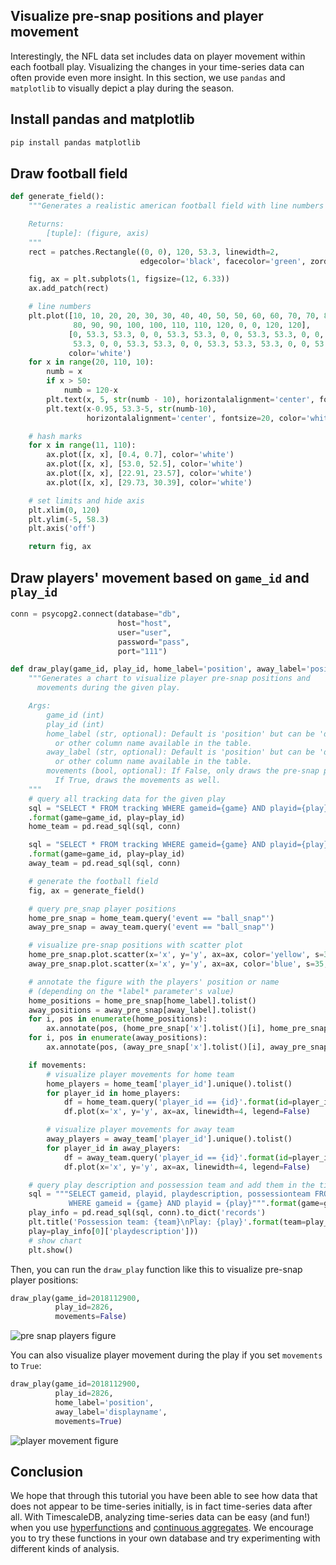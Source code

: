 ## Visualize pre-snap positions and player movement
Interestingly, the NFL data set includes data on player movement within each
football play. Visualizing the changes in your time-series data can often provide
even more insight. In this section, we use `pandas` and `matplotlib` to
visually depict a play during the season.

## Install pandas and matplotlib

```bash
pip install pandas matplotlib
```

## Draw football field

```python
def generate_field():
    """Generates a realistic american football field with line numbers and hash marks.

    Returns:
        [tuple]: (figure, axis)
    """
    rect = patches.Rectangle((0, 0), 120, 53.3, linewidth=2,
                             edgecolor='black', facecolor='green', zorder=0)

    fig, ax = plt.subplots(1, figsize=(12, 6.33))
    ax.add_patch(rect)

    # line numbers
    plt.plot([10, 10, 20, 20, 30, 30, 40, 40, 50, 50, 60, 60, 70, 70, 80,
              80, 90, 90, 100, 100, 110, 110, 120, 0, 0, 120, 120],
             [0, 53.3, 53.3, 0, 0, 53.3, 53.3, 0, 0, 53.3, 53.3, 0, 0, 53.3,
              53.3, 0, 0, 53.3, 53.3, 0, 0, 53.3, 53.3, 53.3, 0, 0, 53.3],
             color='white')
    for x in range(20, 110, 10):
        numb = x
        if x > 50:
            numb = 120-x
        plt.text(x, 5, str(numb - 10), horizontalalignment='center', fontsize=20, color='white')
        plt.text(x-0.95, 53.3-5, str(numb-10),
                 horizontalalignment='center', fontsize=20, color='white',rotation=180)

    # hash marks
    for x in range(11, 110):
        ax.plot([x, x], [0.4, 0.7], color='white')
        ax.plot([x, x], [53.0, 52.5], color='white')
        ax.plot([x, x], [22.91, 23.57], color='white')
        ax.plot([x, x], [29.73, 30.39], color='white')

    # set limits and hide axis
    plt.xlim(0, 120)
    plt.ylim(-5, 58.3)
    plt.axis('off')

    return fig, ax
```

## Draw players' movement based on `game_id` and `play_id`

```python
conn = psycopg2.connect(database="db",
                        host="host",
                        user="user",
                        password="pass",
                        port="111")

def draw_play(game_id, play_id, home_label='position', away_label='position', movements=False):
    """Generates a chart to visualize player pre-snap positions and
      movements during the given play.

    Args:
        game_id (int)
        play_id (int)
        home_label (str, optional): Default is 'position' but can be 'displayname'
          or other column name available in the table.
        away_label (str, optional): Default is 'position' but can be 'displayname'
          or other column name available in the table.
        movements (bool, optional): If False, only draws the pre-snap positions.
          If True, draws the movements as well.
    """
    # query all tracking data for the given play
    sql = "SELECT * FROM tracking WHERE gameid={game} AND playid={play} AND team='home'"\
    .format(game=game_id, play=play_id)
    home_team = pd.read_sql(sql, conn)

    sql = "SELECT * FROM tracking WHERE gameid={game} AND playid={play} AND team='away'"\
    .format(game=game_id, play=play_id)
    away_team = pd.read_sql(sql, conn)

    # generate the football field
    fig, ax = generate_field()

    # query pre_snap player positions
    home_pre_snap = home_team.query('event == "ball_snap"')
    away_pre_snap = away_team.query('event == "ball_snap"')

    # visualize pre-snap positions with scatter plot
    home_pre_snap.plot.scatter(x='x', y='y', ax=ax, color='yellow', s=35, zorder=3)
    away_pre_snap.plot.scatter(x='x', y='y', ax=ax, color='blue', s=35, zorder=3)

    # annotate the figure with the players' position or name
    # (depending on the *label* parameter's value)
    home_positions = home_pre_snap[home_label].tolist()
    away_positions = away_pre_snap[away_label].tolist()
    for i, pos in enumerate(home_positions):
        ax.annotate(pos, (home_pre_snap['x'].tolist()[i], home_pre_snap['y'].tolist()[i]))
    for i, pos in enumerate(away_positions):
        ax.annotate(pos, (away_pre_snap['x'].tolist()[i], away_pre_snap['y'].tolist()[i]))

    if movements:
        # visualize player movements for home team
        home_players = home_team['player_id'].unique().tolist()
        for player_id in home_players:
            df = home_team.query('player_id == {id}'.format(id=player_id))
            df.plot(x='x', y='y', ax=ax, linewidth=4, legend=False)

        # visualize player movements for away team
        away_players = away_team['player_id'].unique().tolist()
        for player_id in away_players:
            df = away_team.query('player_id == {id}'.format(id=player_id))
            df.plot(x='x', y='y', ax=ax, linewidth=4, legend=False)

    # query play description and possession team and add them in the title
    sql = """SELECT gameid, playid, playdescription, possessionteam FROM play
             WHERE gameid = {game} AND playid = {play}""".format(game=game_id, play=play_id)
    play_info = pd.read_sql(sql, conn).to_dict('records')
    plt.title('Possession team: {team}\nPlay: {play}'.format(team=play_info[0]['possessionteam'],
    play=play_info[0]['playdescription']))
    # show chart
    plt.show()
```

Then, you can run the `draw_play` function like this to visualize pre-snap
player positions:

```python
draw_play(game_id=2018112900,
          play_id=2826,
          movements=False)
```

![pre snap players figure](https://assets.timescale.com/docs/images/tutorials/nfl_tutorial/player_movement_pre_snap.png)

You can also visualize player movement during the play if you set `movements`
to `True`:

```python
draw_play(game_id=2018112900,
          play_id=2826,
          home_label='position',
          away_label='displayname',
          movements=True)
```
![player movement figure](https://assets.timescale.com/docs/images/tutorials/nfl_tutorial/player_movement.png)


## Conclusion
We hope that through this tutorial you have been able to see how data that does
not appear to be time-series initially, is in fact time-series data after all.
With TimescaleDB, analyzing time-series data can be easy (and fun!) when you use
[hyperfunctions][api-hyperfunctions] and
[continuous aggregates][api-caggs]. We encourage you to
try these functions in your own database and try experimenting with different
kinds of analysis.

[api-hyperfunctions]: /api/:currentVersion:/hyperfunctions/
[api-caggs]: /api/:currentVersion:/continuous-aggregates/
